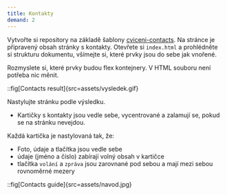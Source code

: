 ```yaml
---
title: Kontakty
demand: 2
---
```


Vytvořte si repository na základě šablony [cviceni-contacts](https://github.com/Czechitas-podklady-WEB/cviceni-contacts).
Na stránce je připravený obsah stránky s kontakty. Otevřete si `index.html` a prohlédněte si strukturu dokumentu, všímejte si, které prvky jsou do sebe jak vnořené.

Rozmyslete si, které prvky budou flex kontejnery. V HTML souboru není potřeba nic měnit.

::fig[Contacts result]{src=assets/vysledek.gif}

Nastylujte stránku podle výsledku.

- Kartičky s kontakty jsou vedle sebe, vycentrované a zalamují se, pokud se na stránku nevejdou.

Každá kartička je nastylovaná tak, že:

- Foto, údaje a tlačítka jsou vedle sebe
- údaje (jméno a číslo) zabírají volný obsah v kartičce
- tlačítka `volání` a `zpráva` jsou zarovnané pod sebou a mají mezi sebou rovnoměrné mezery

::fig[Contacts guide]{src=assets/navod.jpg}
